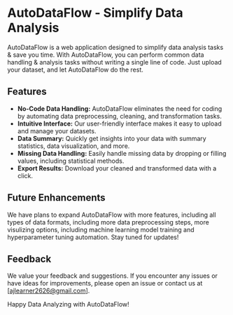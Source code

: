 # AutoDataFlow - Simplify Data Analysis

AutoDataFlow is a web application designed to simplify data analysis tasks & save you time. With AutoDataFlow, you can perform common data handling & analysis tasks without writing a single line of code. Just upload your dataset, and let AutoDataFlow do the rest.

## Features

- **No-Code Data Handling:** AutoDataFlow eliminates the need for coding by automating data preprocessing, cleaning, and transformation tasks.
- **Intuitive Interface:** Our user-friendly interface makes it easy to upload and manage your datasets.
- **Data Summary:** Quickly get insights into your data with summary statistics, data visualization, and more.
- **Missing Data Handling:** Easily handle missing data by dropping or filling values, including statistical methods.
- **Export Results:** Download your cleaned and transformed data with a click.


## Future Enhancements

We have plans to expand AutoDataFlow with more features, including all types of data formats, including more data preprocessing steps, more visulizing options, including machine learning model training and hyperparameter tuning automation. Stay tuned for updates!

## Feedback

We value your feedback and suggestions. If you encounter any issues or have ideas for improvements, please open an issue or contact us at [ajlearner2626@gmail.com].


Happy Data Analyzing with AutoDataFlow!
